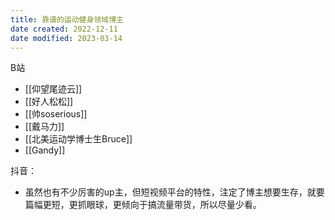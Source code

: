 ```yaml
---
title: 靠谱的运动健身领域博主
date created: 2022-12-11
date modified: 2023-03-14
---
```


B站

- [[仰望尾迹云]]
- [[好人松松]]
- [[帅soserious]]
- [[戴马力]]
- [[北美运动学博士生Bruce]]
- [[Gandy]]

抖音：

- 虽然也有不少厉害的up主，但短视频平台的特性，注定了博主想要生存，就要篇幅更短，更抓眼球，更倾向于搞流量带货，所以尽量少看。
